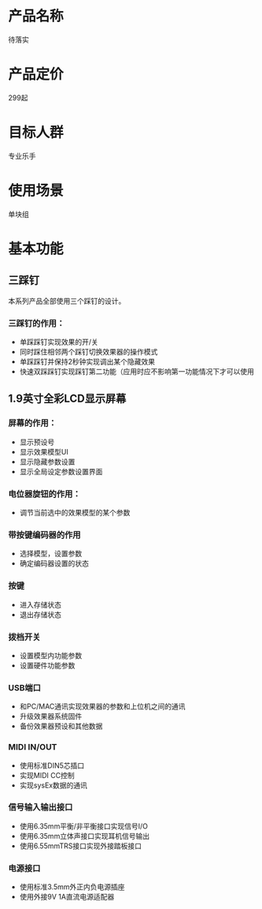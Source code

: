 # 产品名称
待落实
# 产品定价
299起
# 目标人群
专业乐手
# 使用场景
单块组
# 基本功能
## 三踩钉
本系列产品全部使用三个踩钉的设计。
### 三踩钉的作用：
- 单踩踩钉实现效果的开/关
- 同时踩住相邻两个踩钉切换效果器的操作模式
- 单踩踩钉并保持2秒钟实现调出某个隐藏效果
- 快速双踩踩钉实现踩钉第二功能（应用时应不影响第一功能情况下才可以使用
## 1.9英寸全彩LCD显示屏幕
### 屏幕的作用：
- 显示预设号
- 显示效果模型UI
- 显示隐藏参数设置
- 显示全局设定参数设置界面
### 电位器旋钮的作用：
- 调节当前选中的效果模型的某个参数
### 带按键编码器的作用
- 选择模型，设置参数
- 确定编码器设置的状态

### 按键
- 进入存储状态
- 退出存储状态

### 拨档开关
- 设置模型内功能参数
- 设置硬件功能参数

### USB端口
- 和PC/MAC通讯实现效果器的参数和上位机之间的通讯
- 升级效果器系统固件
- 备份效果器预设和其他数据

### MIDI IN/OUT
- 使用标准DIN5芯插口
- 实现MIDI CC控制
- 实现sysEx数据的通讯

### 信号输入输出接口
- 使用6.35mm平衡/非平衡接口实现信号I/O
- 使用6.35mm立体声接口实现耳机信号输出
- 使用6.55mmTRS接口实现外接踏板接口

### 电源接口
- 使用标准3.5mm外正内负电源插座
- 使用外接9V 1A直流电源适配器